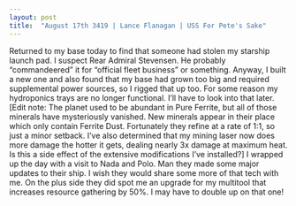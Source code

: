 ```yaml
---
layout: post
title:  "August 17th 3419 | Lance Flanagan | USS For Pete's Sake"
---
```


<p>Returned to my base today to find that someone had stolen my starship launch pad. I suspect Rear Admiral Stevensen. He probably “commandeered” it for “official fleet business” or something. Anyway, I built a new one and also found that my base had grown too big and required supplemental power sources, so I rigged that up too. For some reason my hydroponics trays are no longer functional. I’ll have to look into that later. [Edit note: The planet used to be abundant in Pure Ferrite, but all of those minerals have mysteriously vanished. New minerals appear in their place which only contain Ferrite Dust. Fortunately they refine at a rate of 1:1, so just a minor setback. I’ve also determined that my mining laser now does more damage the hotter it gets, dealing nearly 3x damage at maximum heat. Is this a side effect of the extensive modifications I’ve installed?] I wrapped up the day with a visit to Nada and Polo. Man they made some major updates to their ship. I wish they would share some more of that tech with me. On the plus side they did spot me an upgrade for my multitool that increases resource gathering by 50%. I may have to double up on that one!</p>

<!--more-->



